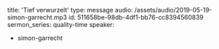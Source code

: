 title: 'Tief verwurzelt'
type: message
audio: /assets/audio/2019-05-19-simon-garrecht.mp3
id: 511658be-98db-4df1-bb76-cc8394560839
sermon_series: quality-time
speaker:
  - simon-garrecht
